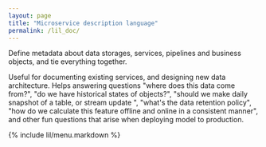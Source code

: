 ```yaml
---
layout: page
title: "Microservice description language"
permalink: /lil_doc/
---
```


Define metadata about data storages, services, pipelines and business objects, and tie everything together.

Useful for documenting existing services, and designing new data architecture.
Helps answering questions "where does this data come from?", "do we have historical states of objects?", 
"should we make daily snapshot of a table, or stream update ", "what's the data retention policy", 
"how do we calculate this feature offline and online in a consistent manner", and other
fun questions that arise when deploying model to production.

{% include lil/menu.markdown %}